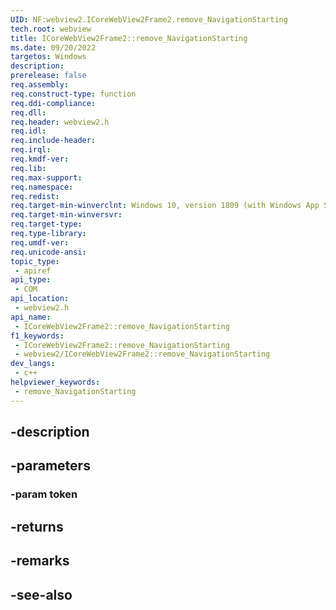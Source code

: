 ```yaml
---
UID: NF:webview2.ICoreWebView2Frame2.remove_NavigationStarting
tech.root: webview
title: ICoreWebView2Frame2::remove_NavigationStarting
ms.date: 09/20/2022
targetos: Windows
description: 
prerelease: false
req.assembly: 
req.construct-type: function
req.ddi-compliance: 
req.dll: 
req.header: webview2.h
req.idl: 
req.include-header: 
req.irql: 
req.kmdf-ver: 
req.lib: 
req.max-support: 
req.namespace: 
req.redist: 
req.target-min-winverclnt: Windows 10, version 1809 (with Windows App SDK 1.1 or later)
req.target-min-winversvr: 
req.target-type: 
req.type-library: 
req.umdf-ver: 
req.unicode-ansi: 
topic_type:
 - apiref
api_type:
 - COM
api_location:
 - webview2.h
api_name:
 - ICoreWebView2Frame2::remove_NavigationStarting
f1_keywords:
 - ICoreWebView2Frame2::remove_NavigationStarting
 - webview2/ICoreWebView2Frame2::remove_NavigationStarting
dev_langs:
 - c++
helpviewer_keywords:
 - remove_NavigationStarting
---
```


## -description

## -parameters

### -param token

## -returns

## -remarks

## -see-also

